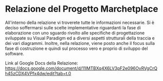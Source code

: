 # Relazione del Progetto Marchetplace
All'interno della relazione vi troverete tutte le informazioni necessarie. 
Si è deciso soffermarsi sulle scelte implementative riguardanti la fase di elaborazione con uno sguardo rivolto alle specifiche di progettazione sviluppate su Visual Paradigm ed a diversi aspetti strutturali della traccia e dei vari diagrammi. Inoltre, nella relazione, viene posto anche il focus sulla fase di costruzione e quindi sul processo vero e proprio di sviluppo del software.

Link al Google Docs della Relazione:
https://docs.google.com/document/d/11lMTBXq4X6LV3pF2e096OvRVgCrQh45zCDX4VPfx4dw/edit?tab=t.0
